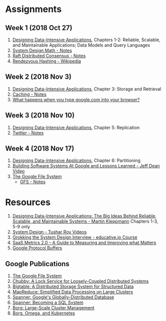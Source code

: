 # Assignments
## Week 1 (2018 Oct 27)
1. [Designing Data-Intensive Applications](https://www.amazon.com/Designing-Data-Intensive-Applications-Reliable-Maintainable/dp/1449373321), Chapters 1-2: Reliable, Scalable, and Maintainable Applications; Data Models and Query Languages
1. [System Design Math - Notes](https://github.com/jguamie/system-design/blob/master/notes/math.md)
1. [Raft Distributed Consensus - Notes](https://github.com/jguamie/system-design/blob/master/notes/raft-distributed-consensus.md)
1. [Rendezvous Hashing - Wikipedia](https://en.wikipedia.org/wiki/Rendezvous_hashing)
## Week 2 (2018 Nov 3)
1. [Designing Data-Intensive Applications](https://www.amazon.com/Designing-Data-Intensive-Applications-Reliable-Maintainable/dp/1449373321), Chapter 3: Storage and Retrieval
1. [Caching - Notes](https://github.com/jguamie/system-design/blob/master/notes/caching.md)
1. [What happens when you type google.com into your browser?](https://github.com/alex/what-happens-when)
## Week 3 (2018 Nov 10)
1. [Designing Data-Intensive Applications](https://www.amazon.com/Designing-Data-Intensive-Applications-Reliable-Maintainable/dp/1449373321), Chapter 5: Replication
1. [Twitter - Notes](https://github.com/jguamie/system-design/blob/master/notes/twitter.md)
## Week 4 (2018 Nov 17)
1. [Designing Data-Intensive Applications](https://www.amazon.com/Designing-Data-Intensive-Applications-Reliable-Maintainable/dp/1449373321), Chapter 6: Partitioning
1. [Building Software Systems At Google and Lessons Learned - Jeff Dean Video](https://youtu.be/modXC5IWTJI)
1. [The Google File System](https://ai.google/research/pubs/pub51)
	* [GFS - Notes](https://github.com/jguamie/system-design/blob/master/notes/google-file-system.md)
# Resources
1. [Designing Data-Intensive Applications: The Big Ideas Behind Reliable, Scalable, and Maintainable Systems - Martin Kleppmann](https://www.amazon.com/Designing-Data-Intensive-Applications-Reliable-Maintainable/dp/1449373321) Chapters 1-3, 5-9 only
1. [System Design - Tushar Roy Videos](https://www.youtube.com/watch?v=UzLMhqg3_Wc&list=PLrmLmBdmIlps7GJJWW9I7N0P0rB0C3eY2)
1. [Grokking the System Design Interview - educative.io Course](https://www.educative.io/collection/5668639101419520/5649050225344512)
1. [SaaS Metrics 2.0 – A Guide to Measuring and Improving what Matters](https://www.forentrepreneurs.com/saas-metrics-2/)
1. [Google Protocol Buffers](https://developers.google.com/protocol-buffers/)
## Google Publications
1. [The Google File System](http://research.google.com/archive/gfs.html)
1. [Chubby: A Lock Service for Loosely-Coupled Distributed Systems](https://ai.google/research/pubs/pub27897)
1. [Bigtable: A Distributed Storage System for Structured Data](http://research.google.com/archive/bigtable.html)
1. [MapReduce: Simplified Data Processing on Large Clusters](http://research.google.com/archive/mapreduce.html)
1. [Spanner: Google's Globally-Distributed Database](https://ai.google/research/pubs/pub39966)
1. [Spanner: Becoming a SQL System](https://ai.google/research/pubs/pub46103)
1. [Borg: Large-Scale Cluster Management](https://ai.google/research/pubs/pub43438)
1. [Borg, Omega, and Kubernetes](https://ai.google/research/pubs/pub44843)
